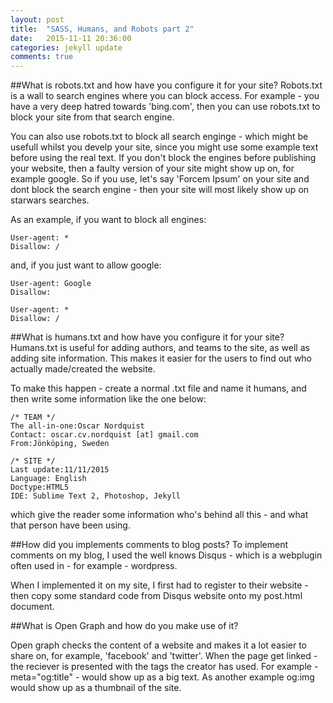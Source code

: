 ```yaml
---
layout: post
title:  "SASS, Humans, and Robots part 2"
date:   2015-11-11 20:36:00
categories: jekyll update
comments: true
---
```


##What is robots.txt and how have you configure it for your site?
Robots.txt is a wall to search engines where you can block access. For example - you have a very deep hatred towards 'bing.com', then you can use robots.txt to block your site from that search engine.

You can also use robots.txt to block all search enginge - which might be usefull whilst you develp your site, since you might use some example text before using the real text. If you don't block the engines before publishing your website, then a faulty version of your site might show up on, for example google. So if you use, let's say 'Forcem Ipsum' on your site and dont block the search engine - then your site will most likely show up on starwars searches.

As an example, if you want to block all engines: 

	User-agent: *
	Disallow: /

and, if you just want to allow google: 

	User-agent: Google
	Disallow:

	User-agent: *
	Disallow: /



##What is humans.txt and how have you configure it for your site?
Humans.txt is useful for adding authors, and teams to the site, as well as adding site information. This makes it easier for the users to find out who actually made/created the website.

To make this happen - create a normal .txt file and name it humans, and then write some information like the one below: 

	/* TEAM */
	The all-in-one:Oscar Nordquist
	Contact: oscar.cv.nordquist [at] gmail.com
	From:Jönköping, Sweden

	/* SITE */
	Last update:11/11/2015
	Language: English
	Doctype:HTML5
	IDE: Sublime Text 2, Photoshop, Jekyll

which give the reader some information who's behind all this - and what that person have been using.


##How did you implements comments to blog posts?
To implement comments on my blog, I used the well knows Disqus - which is a webplugin often used in - for example - wordpress. 

When I implemented it on my site, I first had to register to their website - then copy some standard code from Disqus website onto my post.html document.


##What is Open Graph and how do you make use of it?

Open graph checks the content of a website and makes it a lot easier to share on, for example, 'facebook' and 'twitter'. When the page get linked - the reciever is presented with the tags the creator has used. For example - meta="og:title" - would show up as a big text. As another example og:img would show up as a thumbnail of the site.